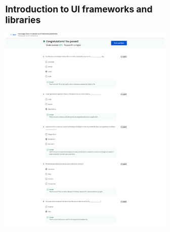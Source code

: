 <h1>Introduction to UI frameworks and libraries</h1>
<img src="Introduction-to-UI-frameworks-and-libraries.png" >